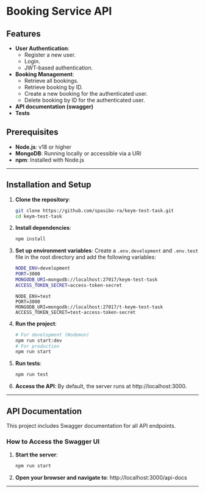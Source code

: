 # **Booking Service API**

## Features
- **User Authentication**:
  - Register a new user.
  - Login.
  - JWT-based authentication.
- **Booking Management**:
  - Retrieve all bookings.
  - Retrieve booking by ID.
  - Create a new booking for the authenticated user.
  - Delete booking by ID for the authenticated user.
- **API documentation (swagger)**
- **Tests**

## Prerequisites

- **Node.js**: v18 or higher
- **MongoDB**: Running locally or accessible via a URI
- **npm**: Installed with Node.js

---

## Installation and Setup

1. **Clone the repository**:
   ```bash
   git clone https://github.com/spasibo-ra/keym-test-task.git
   cd keym-test-task
2. **Install dependencies**:
    ```bash
    npm install
3. **Set up environment variables**: Create a ```.env.development``` and ```.env.test``` file in the root directory and add the following variables:
    ```bash
    NODE_ENV=development
    PORT=3000
    MONGODB_URI=mongodb://localhost:27017/keym-test-task
    ACCESS_TOKEN_SECRET=access-token-secret
    ```
    ```env
    NODE_ENV=test
    PORT=3000
    MONGODB_URI=mongodb://localhost:27017/t-keym-test-task
    ACCESS_TOKEN_SECRET=test-access-token-secret
4. **Run the project**:
    ```bash
    # For development (Nodemon)
    npm run start:dev
    # For production
    npm run start
5. **Run tests**:
    ```bash
    npm run test
6. **Access the API**: By default, the server runs at http://localhost:3000.
---
## API Documentation
This project includes Swagger documentation for all API endpoints.
### **How to Access the Swagger UI**
1. **Start the server**:
    ```bash
    npm run start
2. **Open your browser and navigate to**: http://localhost:3000/api-docs
---